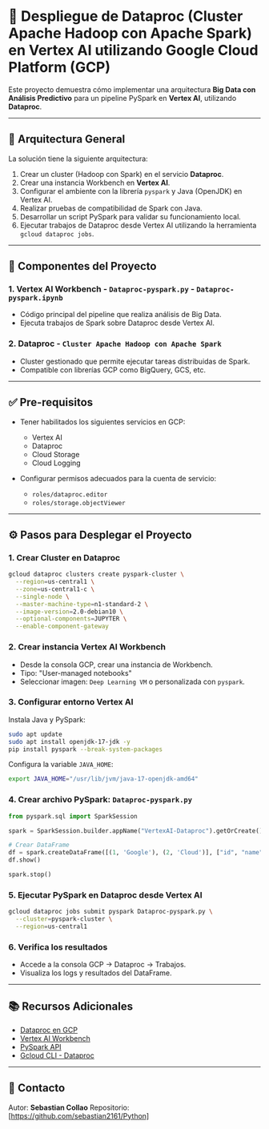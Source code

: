 # 📡 Despliegue de Dataproc (Cluster Apache Hadoop con Apache Spark) en Vertex AI utilizando Google Cloud Platform (GCP)

Este proyecto demuestra cómo implementar una arquitectura **Big Data con Análisis Predictivo** para un pipeline PySpark en **Vertex AI**, utilizando **Dataproc**.

---

## 🚀 Arquitectura General

La solución tiene la siguiente arquitectura:

1. Crear un cluster (Hadoop con Spark) en el servicio **Dataproc**.
2. Crear una instancia Workbench en **Vertex AI**.
3. Configurar el ambiente con la librería `pyspark` y Java (OpenJDK) en Vertex AI.
4. Realizar pruebas de compatibilidad de Spark con Java.
5. Desarrollar un script PySpark para validar su funcionamiento local.
6. Ejecutar trabajos de Dataproc desde Vertex AI utilizando la herramienta `gcloud dataproc jobs`.

---

## 🧪 Componentes del Proyecto

### 1. Vertex AI Workbench - `Dataproc-pyspark.py` - `Dataproc-pyspark.ipynb`

- Código principal del pipeline que realiza análisis de Big Data.
- Ejecuta trabajos de Spark sobre Dataproc desde Vertex AI.

### 2. Dataproc - `Cluster Apache Hadoop con Apache Spark`

- Cluster gestionado que permite ejecutar tareas distribuidas de Spark.
- Compatible con librerías GCP como BigQuery, GCS, etc.

---

## ✅ Pre-requisitos

- Tener habilitados los siguientes servicios en GCP:
  - Vertex AI
  - Dataproc
  - Cloud Storage
  - Cloud Logging

- Configurar permisos adecuados para la cuenta de servicio:
  - `roles/dataproc.editor`
  - `roles/storage.objectViewer`

---

## ⚙️ Pasos para Desplegar el Proyecto

### 1. Crear Cluster en Dataproc

```bash
gcloud dataproc clusters create pyspark-cluster \
  --region=us-central1 \
  --zone=us-central1-c \
  --single-node \
  --master-machine-type=n1-standard-2 \
  --image-version=2.0-debian10 \
  --optional-components=JUPYTER \
  --enable-component-gateway
```

### 2. Crear instancia Vertex AI Workbench

- Desde la consola GCP, crear una instancia de Workbench.
- Tipo: "User-managed notebooks"
- Seleccionar imagen: `Deep Learning VM` o personalizada con `pyspark`.

### 3. Configurar entorno Vertex AI

Instala Java y PySpark:
```bash
sudo apt update
sudo apt install openjdk-17-jdk -y
pip install pyspark --break-system-packages
```

Configura la variable `JAVA_HOME`:
```bash
export JAVA_HOME="/usr/lib/jvm/java-17-openjdk-amd64"
```

### 4. Crear archivo PySpark: `Dataproc-pyspark.py`

```python
from pyspark.sql import SparkSession

spark = SparkSession.builder.appName("VertexAI-Dataproc").getOrCreate()

# Crear DataFrame
df = spark.createDataFrame([(1, 'Google'), (2, 'Cloud')], ["id", "name"])
df.show()

spark.stop()
```

### 5. Ejecutar PySpark en Dataproc desde Vertex AI

```bash
gcloud dataproc jobs submit pyspark Dataproc-pyspark.py \
  --cluster=pyspark-cluster \
  --region=us-central1
```

### 6. Verifica los resultados

- Accede a la consola GCP → Dataproc → Trabajos.
- Visualiza los logs y resultados del DataFrame.

---

## 📚 Recursos Adicionales

- [Dataproc en GCP](https://cloud.google.com/dataproc/docs)
- [Vertex AI Workbench](https://cloud.google.com/vertex-ai/docs/workbench)
- [PySpark API](https://spark.apache.org/docs/latest/api/python/)
- [Gcloud CLI - Dataproc](https://cloud.google.com/sdk/gcloud/reference/dataproc/jobs/submit/pyspark)

---

## 📢 Contacto

Autor: **Sebastian Collao**
Repositorio: [https://github.com/sebastian2161/Python]
